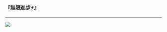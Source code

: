 ### 『無限進步⚡』
---
![](https://github-readme-stats.vercel.app/api?username=YYM-cn&hide=prs,issues,contribs&show_icons=true&include_all_commits=true)
